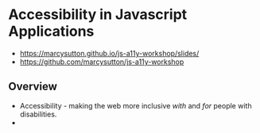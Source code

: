 # Accessibility in Javascript Applications

- https://marcysutton.github.io/js-a11y-workshop/slides/
- https://github.com/marcysutton/js-a11y-workshop

## Overview

- Accessibility - making the web more inclusive _with_ and _for_ people with disabilities.
-
